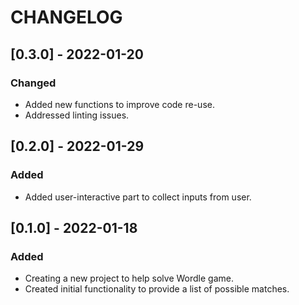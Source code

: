 # CHANGELOG

## [0.3.0] - 2022-01-20
### Changed
- Added new functions to improve code re-use.
- Addressed linting issues.

## [0.2.0] - 2022-01-29
### Added
- Added user-interactive part to collect inputs from user.

## [0.1.0] - 2022-01-18
### Added
- Creating a new project to help solve Wordle game.
- Created initial functionality to provide a list of possible matches.